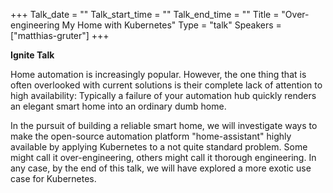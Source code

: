 +++
Talk_date = ""
Talk_start_time = ""
Talk_end_time = ""
Title = "Over-engineering My Home with Kubernetes"
Type = "talk"
Speakers = ["matthias-gruter"]
+++

**Ignite Talk**

Home automation is increasingly popular. However, the one thing that is often overlooked with current solutions is their complete lack of attention to high availability: Typically a failure of your automation hub quickly renders an elegant smart home into an ordinary dumb home.

In the pursuit of building a reliable smart home, we will investigate ways to make the open-source automation platform "home-assistant" highly available by applying Kubernetes to a not quite standard problem. Some might call it over-engineering, others might call it thorough engineering. In any case, by the end of this talk, we will have explored a more exotic use case for Kubernetes.
